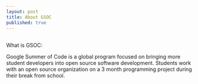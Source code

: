 ```yaml
---
layout: post
title: About GSOC
published: true
---
```

##

What is GSOC:

Google Summer of Code is a global program focused on bringing more student developers into open source software development. Students work with an open source organization on a 3 month programming project during their break from school.



